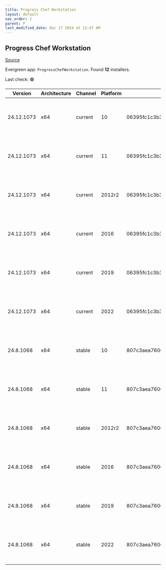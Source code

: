 ```yaml
---
title: Progress Chef Workstation
layout: default
nav_order: 2
parent: P
last_modified_date: Dec 17 2024 at 12:47 AM
---
```


## Progress Chef Workstation

[Source](https://www.chef.io/products/chef-workstation)

Evergreen app: `ProgressChefWorkstation`. Found **12** installers.

Last check: 🟢

| Version    | Architecture | Channel | Platform | Sha256                                                           | URI                                                                                                                                                                                                                                                |
| ---------- | ------------ | ------- | -------- | ---------------------------------------------------------------- | -------------------------------------------------------------------------------------------------------------------------------------------------------------------------------------------------------------------------------------------------- |
| 24.12.1073 | x64          | current | 10       | 06395fc1c3b333a117d0b4620d05b815380e938716bc3dfdcdebf8ff5ea1caca | [https://packages.chef.io/files/current/chef-workstation/24.12.1073/windows/8/chef-workstation-24.12.1073-1-x64.msi](https://packages.chef.io/files/current/chef-workstation/24.12.1073/windows/8/chef-workstation-24.12.1073-1-x64.msi)           |
| 24.12.1073 | x64          | current | 11       | 06395fc1c3b333a117d0b4620d05b815380e938716bc3dfdcdebf8ff5ea1caca | [https://packages.chef.io/files/current/chef-workstation/24.12.1073/windows/8/chef-workstation-24.12.1073-1-x64.msi](https://packages.chef.io/files/current/chef-workstation/24.12.1073/windows/8/chef-workstation-24.12.1073-1-x64.msi)           |
| 24.12.1073 | x64          | current | 2012r2   | 06395fc1c3b333a117d0b4620d05b815380e938716bc3dfdcdebf8ff5ea1caca | [https://packages.chef.io/files/current/chef-workstation/24.12.1073/windows/2012r2/chef-workstation-24.12.1073-1-x64.msi](https://packages.chef.io/files/current/chef-workstation/24.12.1073/windows/2012r2/chef-workstation-24.12.1073-1-x64.msi) |
| 24.12.1073 | x64          | current | 2016     | 06395fc1c3b333a117d0b4620d05b815380e938716bc3dfdcdebf8ff5ea1caca | [https://packages.chef.io/files/current/chef-workstation/24.12.1073/windows/8/chef-workstation-24.12.1073-1-x64.msi](https://packages.chef.io/files/current/chef-workstation/24.12.1073/windows/8/chef-workstation-24.12.1073-1-x64.msi)           |
| 24.12.1073 | x64          | current | 2019     | 06395fc1c3b333a117d0b4620d05b815380e938716bc3dfdcdebf8ff5ea1caca | [https://packages.chef.io/files/current/chef-workstation/24.12.1073/windows/8/chef-workstation-24.12.1073-1-x64.msi](https://packages.chef.io/files/current/chef-workstation/24.12.1073/windows/8/chef-workstation-24.12.1073-1-x64.msi)           |
| 24.12.1073 | x64          | current | 2022     | 06395fc1c3b333a117d0b4620d05b815380e938716bc3dfdcdebf8ff5ea1caca | [https://packages.chef.io/files/current/chef-workstation/24.12.1073/windows/8/chef-workstation-24.12.1073-1-x64.msi](https://packages.chef.io/files/current/chef-workstation/24.12.1073/windows/8/chef-workstation-24.12.1073-1-x64.msi)           |
| 24.8.1068  | x64          | stable  | 10       | 807c3aea7606a605c714e6d3a215baf02d5ea8fe74b18ca165e1ba306010a9d1 | [https://packages.chef.io/files/stable/chef-workstation/24.8.1068/windows/8/chef-workstation-24.8.1068-1-x64.msi](https://packages.chef.io/files/stable/chef-workstation/24.8.1068/windows/8/chef-workstation-24.8.1068-1-x64.msi)                 |
| 24.8.1068  | x64          | stable  | 11       | 807c3aea7606a605c714e6d3a215baf02d5ea8fe74b18ca165e1ba306010a9d1 | [https://packages.chef.io/files/stable/chef-workstation/24.8.1068/windows/11/chef-workstation-24.8.1068-1-x64.msi](https://packages.chef.io/files/stable/chef-workstation/24.8.1068/windows/11/chef-workstation-24.8.1068-1-x64.msi)               |
| 24.8.1068  | x64          | stable  | 2012r2   | 807c3aea7606a605c714e6d3a215baf02d5ea8fe74b18ca165e1ba306010a9d1 | [https://packages.chef.io/files/stable/chef-workstation/24.8.1068/windows/11/chef-workstation-24.8.1068-1-x64.msi](https://packages.chef.io/files/stable/chef-workstation/24.8.1068/windows/11/chef-workstation-24.8.1068-1-x64.msi)               |
| 24.8.1068  | x64          | stable  | 2016     | 807c3aea7606a605c714e6d3a215baf02d5ea8fe74b18ca165e1ba306010a9d1 | [https://packages.chef.io/files/stable/chef-workstation/24.8.1068/windows/11/chef-workstation-24.8.1068-1-x64.msi](https://packages.chef.io/files/stable/chef-workstation/24.8.1068/windows/11/chef-workstation-24.8.1068-1-x64.msi)               |
| 24.8.1068  | x64          | stable  | 2019     | 807c3aea7606a605c714e6d3a215baf02d5ea8fe74b18ca165e1ba306010a9d1 | [https://packages.chef.io/files/stable/chef-workstation/24.8.1068/windows/11/chef-workstation-24.8.1068-1-x64.msi](https://packages.chef.io/files/stable/chef-workstation/24.8.1068/windows/11/chef-workstation-24.8.1068-1-x64.msi)               |
| 24.8.1068  | x64          | stable  | 2022     | 807c3aea7606a605c714e6d3a215baf02d5ea8fe74b18ca165e1ba306010a9d1 | [https://packages.chef.io/files/stable/chef-workstation/24.8.1068/windows/2022/chef-workstation-24.8.1068-1-x64.msi](https://packages.chef.io/files/stable/chef-workstation/24.8.1068/windows/2022/chef-workstation-24.8.1068-1-x64.msi)           |
